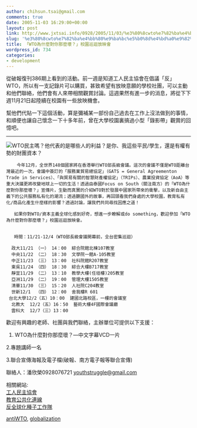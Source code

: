 ```yaml
---
author: chihsun.tsai@gmail.com
comments: true
date: 2005-11-03 16:29:00+00:00
layout: post
link: http://www.jxtsai.info/0928/2005/11/03/%e3%80%8cwto%e7%82%ba%e4%bb%80%e9%ba%bc%e5%b0%8d%e4%bd%a0%e9%82%a3%e9%ba%bc%e5%a3%9e%ef%bc%9f%e3%80%8d%e6%a0%a1%e5%9c%92%e5%b7%a1%e8%bf%b4%e6%94%be%e6%98%a0%e6%9c%83/
slug: '%e3%80%8cwto%e7%82%ba%e4%bb%80%e9%ba%bc%e5%b0%8d%e4%bd%a0%e9%82%a3%e9%ba%bc%e5%a3%9e%ef%bc%9f%e3%80%8d%e6%a0%a1%e5%9c%92%e5%b7%a1%e8%bf%b4%e6%94%be%e6%98%a0%e6%9c%83'
title: 「WTO為什麼對你那麼壞？」校園巡迴放映會
wordpress_id: 734
categories:
- development
---
```


從破報復刊386期上看到的活動。前一週是知道工人民主協會在倡議「反」WTO，所以有一支記錄片可以購買，甚致希望有放映意願的學校社團，可以主動和他們聯絡，他們會有人來帶相關觀賞討論。這週果然有進一步的消息，將從下下週11月21日起陸續在校園有一些放映機會。  
  
幫他們代貼一下這個活動，算是彌補某一部份自己過去在工作上沒法做到的事情，和順便也讓自己懷念一下十多年前，曾在大學校園裏搞過小型「錄影帶」觀賞的回憶吧。  
  
----  
![](http://www.jxtsai.info/blog/)WTO民主嗎？他代表的是哪些人的利益？是你、我這些平民/學生，還是有權有勢的財團資本？          
  
        今年12月，全世界148個國家將在香港舉行WTO部長級會議。這次的會議不僅是WTO距離台灣最近的一次，會議中簽訂的「服務業貿易總協定」（GATS = General Agreementon Trade in Services）、「與貿易有關的智慧財產權協定」（TRIPs）、農業投資協定（AoA）等重大決議更將改變地球上一切的生活！透過由泰國Focus on South（關注南方）的「WTO為什麼對你那麼壞？」宣傳片，生動而真實的介紹WTO對於發展中國家所帶來的衝擊，以及新自由主義下的公共服務私有化的潮流；透過聽國外的故事，再回頭看我們身處的大學校園，教育私有化/商品化產生什麼樣的影響？透過討論，讓我們共同尋找因應之道！  
  
       如果你對WTO/資本主義全球化感到好奇，想進一步瞭解或do something，歡迎參加「WTO為什麼對你那麼壞？」校園巡迴放映會。  
  
         
       時間：11/21-12/4（WTO部長級會議開幕前，全台密集巡迴）  
  
      政大11/21 （一） 14：00  綜合院館北棟107教室  
      中央11/22 （二） 18：30  文學院一館A-105教室  
      中正11/23 （三） 13：00  社科院館R207教室  
      東吳11/24 （四） 18：30  綜合大樓B717教室  
      靜宜11/29 （二） 13：10  教學大樓(任垣樓)205教室  
      亞洲11/29 （二） 19：00  管理大樓1505教室  
      清華11/30 （三） 15：20  人社院C204教室  
      世新12/1  （四） 12：00  舍我樓R 601  
     台北大學12/2（五）10：00  建國北路校區，一樓的會議室  
      北教大  12/2（五）16：50  藝術大樓4F國際會議廳  
      雲科大  12/7（三）13：00  
  
   
歡迎有興趣的老師、社團與我們聯絡，主辦單位可提供以下支援：  
  
1. WTO為什麼對你那麼壞？—中文字幕VCD一片  
  
2.專題講師一名  
  
3.聯合宣傳海報及電子檔(破報、南方電子報等聯合宣傳)  
  
聯絡人：潘欣榮0928076721 youthstruggle@gmail.com  
  
相關網站:  
[工人民主協會](http://www.jxtsai.info/blog/%5C%22www.worker-democracy.com.tw%5C%22)  
[教育公共化連線](http://www.jxtsai.info/blog/)  
[反全球化種子工作隊](http://www.jxtsai.info/blog/)  
  
[antiWTO](http://www.jxtsai.info/blog/), [globalization](http://www.jxtsai.info/blog/)
